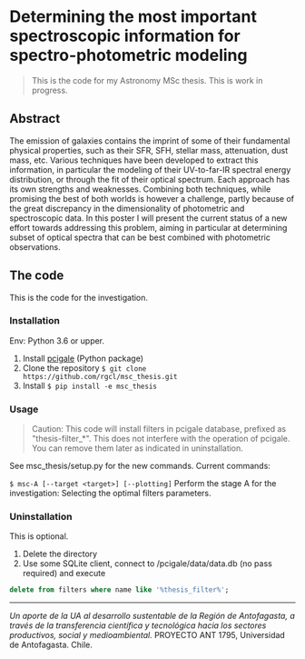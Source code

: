 # Determining the most important spectroscopic information for spectro-photometric modeling

> This is the code for my Astronomy MSc thesis. This is work in progress.

## Abstract

The emission of galaxies contains the imprint of some of their fundamental physical properties, such as their SFR, SFH, 
stellar mass, attenuation, dust mass, etc. Various techniques have been developed to extract this information, in 
particular the modeling of their UV-to-far-IR spectral energy distribution, or through the fit of their optical 
spectrum. Each approach has its own strengths and weaknesses. Combining both techniques, while promising the best of 
both worlds is however a challenge, partly because of the great discrepancy in the dimensionality of photometric and 
spectroscopic data. In this poster I will present the current status of a new effort towards addressing this problem, 
aiming in particular at determining subset of optical spectra that can be best combined with photometric observations.

## The code

This is the code for the investigation.

### Installation

Env: Python 3.6 or upper.

1. Install [pcigale](https://cigale.lam.fr/) (Python package)
2. Clone the repository
``$ git clone https://github.com/rgcl/msc_thesis.git`` 
3. Install ``$ pip install -e msc_thesis``

### Usage

> Caution: This code will install filters in pcigale database, prefixed as "thesis-filter_*".
> This does not interfere with the operation of pcigale. You can remove them later as indicated in uninstallation.

See msc_thesis/setup.py for the new commands. Current commands:

``$ msc-A [--target <target>] [--plotting]`` Perform the stage A for the investigation: Selecting the optimal filters parameters.

### Uninstallation

This is optional.

1. Delete the directory
2. Use some SQLite client, connect to <pcigale-installation-path>/pcigale/data/data.db (no pass required) and execute
```sql
delete from filters where name like '%thesis_filter%';
```

---------------------------------------------------------------------


_Un aporte de la UA al desarrollo sustentable de la Región de Antofagasta, a
través de la transferencia científica y tecnológica hacia los sectores
productivos, social y medioambiental._
PROYECTO ANT 1795, Universidad de Antofagasta. Chile.